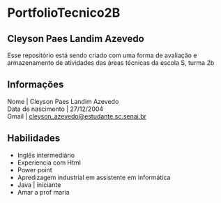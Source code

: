 

# PortfolioTecnico2B
## Cleyson Paes Landim Azevedo
Esse repositório está sendo criado com uma forma de avaliação e armazenamento de atividades das áreas técnicas da escola S, turma 2b
## Informações
Nome | Cleyson Paes Landim Azevedo <br>
Data de nascimento | 27/12/2004 <br>
Gmail | cleyson_azevedo@estudante.sc.senai.br


## Habilidades
* Inglês intermediário
* Experiencia com Html 
* Power point
* Apredizagem industrial em assistente em informática
* Java | iniciante
* Amar a prof maria

